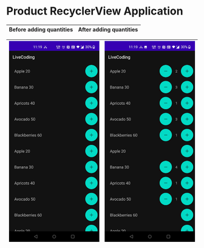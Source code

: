 # Product RecyclerView Application

|              Before adding quantities                 |            After adding quantities                   |
|:-----------------------------------------------------:| -----------------------------------------------------|

| ![@Link](https://github.com/Swapnil7000/ProductRecyclerView/blob/master/Screenshots/Before_adding.jpg) | ![@Link](https://github.com/Swapnil7000/ProductRecyclerView/blob/master/Screenshots/After_adding.jpg) |
| ----------------------------------------------------- |:---------------------------------------------------- |


